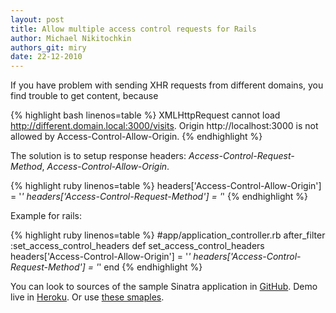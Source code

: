 ```yaml
---
layout: post
title: Allow multiple access control requests for Rails
author: Michael Nikitochkin
authors_git: miry
date: 22-12-2010
---
```


If you have problem with sending XHR requests from different domains, you find trouble to get content, because

{% highlight bash linenos=table %}
XMLHttpRequest cannot load http://different.domain.local:3000/visits. Origin http://localhost:3000 is not allowed by Access-Control-Allow-Origin.
{% endhighlight %}

The solution is to setup response headers: _Access-Control-Request-Method_, _Access-Control-Allow-Origin_.

{% highlight ruby linenos=table %}
headers['Access-Control-Allow-Origin'] = '*'
headers['Access-Control-Request-Method'] = '*'
{% endhighlight %}

Example for rails:

{% highlight ruby linenos=table %}
#app/application_controller.rb
after_filter :set_access_control_headers
def set_access_control_headers
  headers['Access-Control-Allow-Origin'] = '*'
  headers['Access-Control-Request-Method'] = '*'
end
{% endhighlight %}


You can look to sources of the sample Sinatra application in [GitHub](https://github.com/miry/cross-domain-sharing).
Demo live in
[Heroku](http://cross-domain-ajax-request.herokuapp.com/index.html).
Or use [these smaples](https://gist.github.com/miry/5447203).

